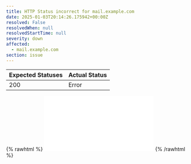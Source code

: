 ```yaml
---
title: HTTP Status incorrect for mail.example.com
date: 2025-01-03T20:14:26.175942+00:00Z
resolved: False
resolvedWhen: null
resolvedStartTime: null
severity: down
affected:
  - mail.example.com
section: issue
---
```


| Expected Statuses | Actual Status  |
|-------------------|----------------|
| 200 | Error |


{% rawhtml %}
<embed src="./mail.example.com-http.html" type="text/html">
{% /rawhtml %}